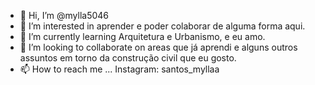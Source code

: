 - 👋 Hi, I’m @mylla5046
- 👀 I’m interested in aprender e poder colaborar de alguma forma aqui.
- 🌱 I’m currently learning Arquitetura e Urbanismo, e eu amo.
- 💞️ I’m looking to collaborate on areas que já aprendi e alguns outros assuntos em torno da construção civil que eu gosto.
- 📫 How to reach me ... Instagram: santos_myllaa

<!---
mylla5046/mylla5046 is a ✨ special ✨ repository because its `README.md` (this file) appears on your GitHub profile.
You can click the Preview link to take a look at your changes.
--->
